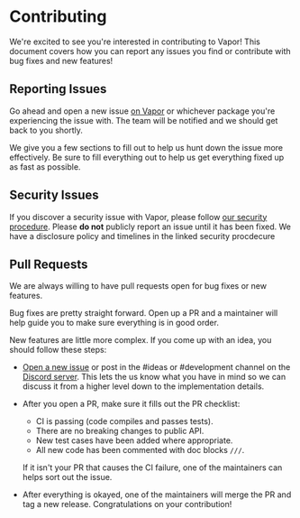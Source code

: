 # Contributing

We're excited to see you're interested in contributing to Vapor! This document covers how you can report any issues you find or contribute with bug fixes and new features!

## Reporting Issues

Go ahead and open a new issue [on Vapor](https://github.com/vapor/vapor/issues/new) or whichever package you're experiencing the issue with. The team will be notified and we should get back to you shortly.

We give you a few sections to fill out to help us hunt down the issue more effectively. Be sure to fill everything out to help us get everything fixed up as fast as possible.

## Security Issues

If you discover a security issue with Vapor, please follow [our security procedure](https://github.com/vapor/vapor/security/policy). Please **do not** publicly report an issue until it has been fixed. We have a disclosure policy and timelines in the linked security procdecure

## Pull Requests

We are always willing to have pull requests open for bug fixes or new features.

Bug fixes are pretty straight forward. Open up a PR and a maintainer will help guide you to make sure everything is in good order.

New features are little more complex. If you come up with an idea, you should follow these steps:

- [Open a new issue](https://github.com/vapor/vaor/issues/new) or post in the #ideas or #development channel on the [Discord server](http://vapor.team/). This lets the us know what you have in mind so we can discuss it from a higher level down to the implementation details.

- After you open a PR, make sure it fills out the PR checklist:
    - CI is passing (code compiles and passes tests).
    - There are no breaking changes to public API.
    - New test cases have been added where appropriate.
    - All new code has been commented with doc blocks `///`.

    If it isn't your PR that causes the CI failure, one of the maintainers can helps sort out the issue.
    
- After everything is okayed, one of the maintainers will merge the PR and tag a new release. Congratulations on your contribution!
